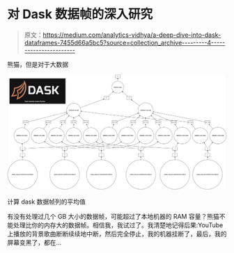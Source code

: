 # 对 Dask 数据帧的深入研究

> 原文：<https://medium.com/analytics-vidhya/a-deep-dive-into-dask-dataframes-7455d66a5bc5?source=collection_archive---------4----------------------->

熊猫，但是对于大数据

![](img/7141b881be5616cfd418b89efa18b02d.png)

计算 dask 数据帧列的平均值

有没有处理过几个 GB 大小的数据帧，可能超过了本地机器的 RAM 容量？熊猫不能处理比你的内存大的数据帧。相信我，我试过了。我清楚地记得后果:YouTube 上播放的背景歌曲断断续续地中断，然后完全停止，我的机器挂断了，最后，我的屏幕变黑了，都在…